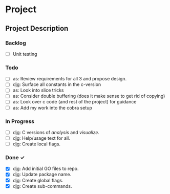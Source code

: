 # Project

## Project Description

### Backlog

- [ ] Unit testing

### Todo

- [ ] as: Review requirements for all 3 and propose design.  
- [ ] djg: Surface all constants in the c-version
- [ ] as: Look into slice tricks
- [ ] as: Consider double buffering (does it make sense to get rid of copying)
- [ ] as: Look over c code (and rest of the project) for guidance
- [ ] as: Add my work into the cobra setup

### In Progress

- [ ] djg: C versions of _analysis_ and _visualize_.  
- [ ] djg: Help/usage text for all.  
- [ ] djg: Create local flags.  

### Done ✓

- [x] djg: Add initial GO files to repo.  
- [x] djg: Update package name.  
- [x] djg: Create global flags.  
- [x] djg: Create sub-commands.  
